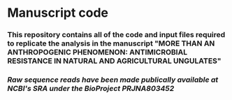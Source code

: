 # Manuscript code

### This repository contains all of the code and input files required to replicate the analysis in the manuscript "MORE THAN AN ANTHROPOGENIC PHENOMENON: ANTIMICROBIAL RESISTANCE IN NATURAL AND AGRICULTURAL UNGULATES"



### *Raw sequence reads have been made publically available at NCBI's SRA under the BioProject PRJNA803452*
